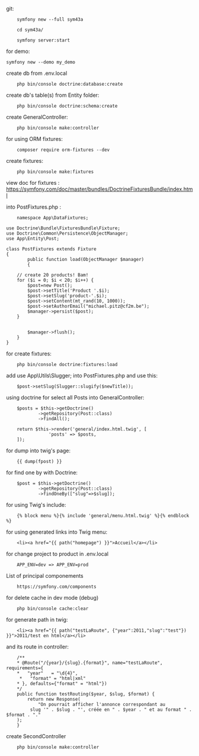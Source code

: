 
git:

        symfony new --full sym43a

        cd sym43a/
        
        symfony server:start

for demo:

	symfony new --demo my_demo

create db from .env.local

        php bin/console doctrine:database:create

create db's table(s) from Entity folder:

        php bin/console doctrine:schema:create 

create GeneralController:

        php bin/console make:controller 

for using ORM fixtures:

        composer require orm-fixtures --dev

create fixtures:

        php bin/console make:fixtures

view doc for fixtures : 
https://symfony.com/doc/master/bundles/DoctrineFixturesBundle/index.html

into PostFixtures.php :

        namespace App\DataFixtures;

	use Doctrine\Bundle\FixturesBundle\Fixture;
	use Doctrine\Common\Persistence\ObjectManager;
	use App\Entity\Post;

	class PostFixtures extends Fixture
	{
    		public function load(ObjectManager $manager)
    		{

        // create 20 products! Bam!
        for ($i = 0; $i < 20; $i++) {
            $post=new Post();
            $post->setTitle('Product '.$i);
            $post->setSlug('product-'.$i);
            $post->setContent(mt_rand(10, 1000));
            $post->setAuthorEmail("michael.pitz@cf2m.be");
            $manager->persist($post);
        }


        	$manager->flush();
    	}
	}

for create fixtures:

        php bin/console doctrine:fixtures:load

add use App\Utils\Slugger; into PostFixtures.php and use this:

        $post->setSlug(Slugger::slugify($newTitle));

using doctrine for select all Posts into GeneralController:

        $posts = $this->getDoctrine()
                ->getRepository(Post::class)
                ->findAll();

        return $this->render('general/index.html.twig', [
                    'posts' => $posts,
        ]);

for dump into twig's page:

        {{ dump(fpost) }}

for find one by with Doctrine:

        $post = $this->getDoctrine()
                ->getRepository(Post::class)
                ->findOneBy(["slug"=>$slug]);

for using Twig's include:

        {% block menu %}{% include 'general/menu.html.twig' %}{% endblock %}

for using generated links into Twig menu:

        <li><a href="{{ path("homepage") }}">Accueil</a></li>

for change project to product in .env.local

        APP_ENV=dev => APP_ENV=prod

List of principal componements

        https://symfony.com/components

for delete cache in dev mode (debug)

        php bin/console cache:clear

for generate path in twig:

        <li><a href="{{ path("testLaRoute", {"year":2011,"slug":"test"}) }}">2011/test en html</a></li>

and its route in controller:

        /**
        * @Route("/{year}/{slug}.{format}", name="testLaRoute", requirements={
        *   "year"   = "\d{4}",
         *   "format" = "html|xml"
        * }, defaults={"format" = "html"})
        */
        public function testRouting($year, $slug, $format) {
            return new Response(
                "On pourrait afficher l'annonce correspondant au
             slug '" . $slug . "', créée en " . $year . " et au format " . $format . "."
        );
        }

create SecondController

        php bin/console make:controller

